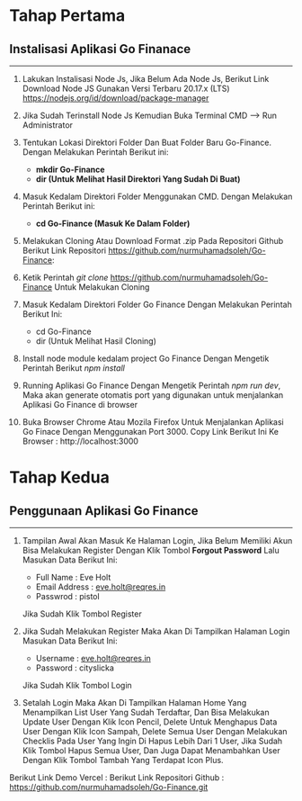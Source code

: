 # Tahap Pertama
## Instalisasi Aplikasi Go Finanace
---
1. Lakukan Instalisasi Node Js, Jika Belum Ada Node Js, Berikut Link Download Node JS Gunakan Versi Terbaru 20.17.x (LTS) https://nodejs.org/id/download/package-manager

2. Jika Sudah Terinstall Node Js Kemudian Buka Terminal CMD --> Run Administrator

3. Tentukan Lokasi Direktori Folder Dan Buat Folder Baru Go-Finance. Dengan Melakukan Perintah Berikut ini:
    
    - **mkdir Go-Finance**
    - **dir (Untuk Melihat Hasil Direktori Yang Sudah Di Buat)**

4. Masuk Kedalam Direktori Folder Menggunakan CMD. Dengan Melakukan Perintah Berikut ini:

    - **cd Go-Finance (Masuk Ke Dalam Folder)**

5. Melakukan Cloning Atau Download Format .zip Pada Repositori Github Berikut Link Repositori https://github.com/nurmuhamadsoleh/Go-Finance:

6. Ketik Perintah *git clone*
https://github.com/nurmuhamadsoleh/Go-Finance Untuk Melakukan Cloning
 
7. Masuk Kedalam Direktori Folder Go Finance Dengan Melakukan Perintah Berikut Ini:
    - cd Go-Finance
    - dir (Untuk Melihat Hasil Cloning)

8. Install node module kedalam project Go Finance Dengan Mengetik Perintah Berikut *npm install*

9. Running Aplikasi Go Finance Dengan Mengetik Perintah *npm run dev*, Maka akan generate otomatis port yang digunakan untuk menjalankan Aplikasi Go Finance di browser 

10. Buka Browser Chrome Atau Mozila Firefox Untuk Menjalankan Aplikasi Go Finace Dengan Menggunakan Port 3000.
Copy Link Berikut Ini Ke Browser : http://localhost:3000

# Tahap Kedua
## Penggunaan Aplikasi Go Finance
---

1. Tampilan Awal Akan Masuk Ke Halaman Login, Jika Belum Memiliki Akun Bisa Melakukan Register Dengan Klik Tombol **Forgout Password** Lalu Masukan Data Berikut Ini:
    - Full Name     : Eve Holt
    - Email Address : eve.holt@reqres.in
    - Passwrod      : pistol

    Jika Sudah Klik Tombol Register

2. Jika Sudah Melakukan Register Maka Akan Di Tampilkan Halaman Login Masukan Data Berikut Ini:
    - Username      : eve.holt@reqres.in
    - Password      : cityslicka

    Jika Sudah Klik Tombol Login

3. Setalah Login Maka Akan Di Tampilkan Halaman Home Yang Menampilkan List User Yang Sudah Terdaftar, Dan Bisa Melakukan Update User Dengan Klik Icon Pencil, Delete Untuk Menghapus Data User Dengan Klik Icon Sampah, Delete Semua User Dengan Melakukan Checklis Pada User Yang Ingin Di Hapus Lebih Dari 1 User, Jika Sudah Klik Tombol Hapus Semua User, Dan Juga Dapat Menambahkan User Dengan Klik Tombol Tambah Yang Terdapat Icon Plus.

Berikut Link Demo Vercel        :
Berikut Link Repositori Github  : https://github.com/nurmuhamadsoleh/Go-Finance.git

